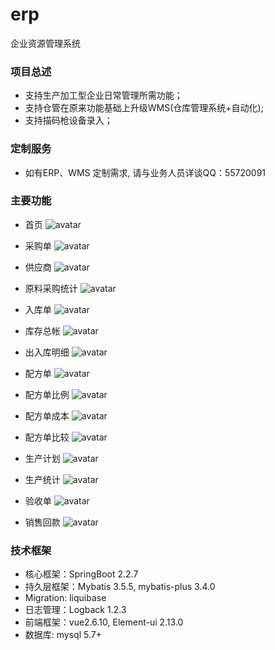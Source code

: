 # erp
企业资源管理系统

### 项目总述
* 支持生产加工型企业日常管理所需功能；
* 支持仓管在原来功能基础上升级WMS(仓库管理系统+自动化);
* 支持描码枪设备录入；


### 定制服务
* 如有ERP、WMS 定制需求, 请与业务人员详谈QQ：55720091

### 主要功能
* 首页
![avatar](./imgs/1602216161756.jpg)

* 采购单
![avatar](./imgs/purchase.jpg)

* 供应商
![avatar](./imgs/supplier.jpg)

* 原料采购统计
![avatar](./imgs/purchase_stats.jpg)

* 入库单
![avatar](./imgs/1602216757264.jpg)

* 库存总帐
![avatar](./imgs/1602216828846.jpg)

* 出入库明细
![avatar](./imgs/1602216854931.jpg)

* 配方单
![avatar](./imgs/1602217204576.jpg)

* 配方单比例
![avatar](./imgs/1602217002664.jpg)

* 配方单成本
![avatar](./imgs/1602217044211.jpg)

* 配方单比较
![avatar](./imgs/1602217132022.jpg)

* 生产计划
![avatar](./imgs/1602217243763.jpg)

* 生产统计
![avatar](./imgs/1602217271829.jpg)

* 验收单
![avatar](./imgs/1602217295641.jpg)

* 销售回款
![avatar](./imgs/1602217351087.jpg)


### 技术框架
* 核心框架：SpringBoot 2.2.7
* 持久层框架：Mybatis 3.5.5, mybatis-plus 3.4.0
* Migration: liquibase
* 日志管理：Logback 1.2.3
* 前端框架：vue2.6.10, Element-ui 2.13.0
* 数据库: mysql 5.7+

